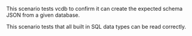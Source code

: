 This scenario tests vcdb to confirm it can create the expected schema JSON from a given database.

This scenario tests that all built in SQL data types can be read correctly.